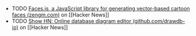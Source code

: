 - TODO [Faces.js, a JavaScript library for generating vector-based cartoon faces (zengm.com)](https://news.ycombinator.com/item?id=39954422) on [[Hacker News]]
- TODO [Show HN: Online database diagram editor (github.com/drawdb-io)](https://news.ycombinator.com/item?id=39955944) on [[Hacker News]]